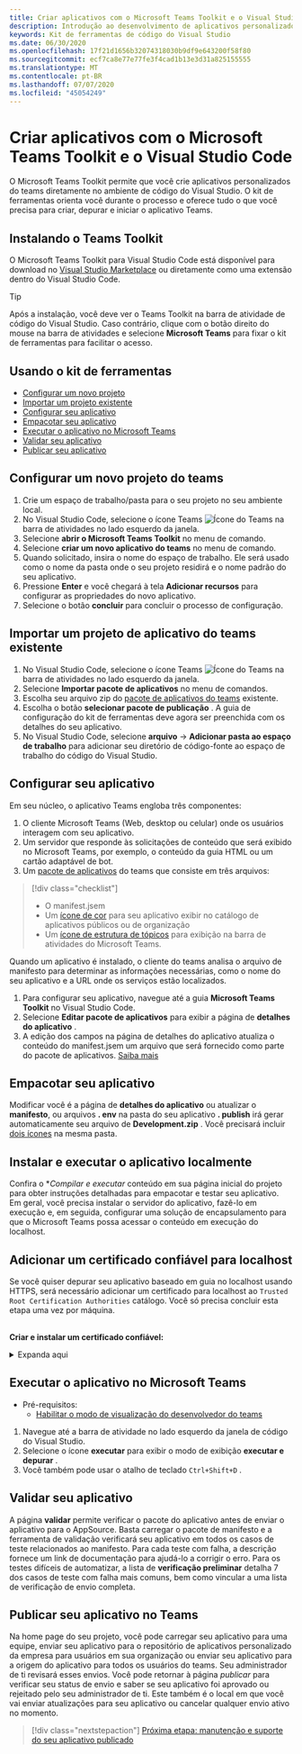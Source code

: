 ```yaml
---
title: Criar aplicativos com o Microsoft Teams Toolkit e o Visual Studio Code
description: Introdução ao desenvolvimento de aplicativos personalizados de grande parte diretamente no Visual Studio Code com o Microsoft Teams Toolkit
keywords: Kit de ferramentas de código do Visual Studio
ms.date: 06/30/2020
ms.openlocfilehash: 17f21d1656b32074318030b9df9e643200f58f80
ms.sourcegitcommit: ecf7ca8e77e77fe3f4cad1b13e3d31a825155555
ms.translationtype: MT
ms.contentlocale: pt-BR
ms.lasthandoff: 07/07/2020
ms.locfileid: "45054249"
---
```

# <a name="build-apps-with-the-microsoft-teams-toolkit-and-visual-studio-code"></a>Criar aplicativos com o Microsoft Teams Toolkit e o Visual Studio Code

O Microsoft Teams Toolkit permite que você crie aplicativos personalizados do teams diretamente no ambiente de código do Visual Studio. O kit de ferramentas orienta você durante o processo e oferece tudo o que você precisa para criar, depurar e iniciar o aplicativo Teams.

## <a name="installing-the-teams-toolkit"></a>Instalando o Teams Toolkit

O Microsoft Teams Toolkit para Visual Studio Code está disponível para download no [Visual Studio Marketplace](https://aka.ms/teams-toolkit) ou diretamente como uma extensão dentro do Visual Studio Code.

> [!TIP]
> Após a instalação, você deve ver o Teams Toolkit na barra de atividade de código do Visual Studio. Caso contrário, clique com o botão direito do mouse na barra de atividades e selecione **Microsoft Teams** para fixar o kit de ferramentas para facilitar o acesso.

## <a name="using-the-toolkit"></a>Usando o kit de ferramentas

- [Configurar um novo projeto](#set-up-a-new-teams-project)
- [Importar um projeto existente](#import-an-existing-teams-app-project)
- [Configurar seu aplicativo](#configure-your-app)
- [Empacotar seu aplicativo](#package-your-app)
- [Executar o aplicativo no Microsoft Teams](#run-your-app-in-teams)
- [Validar seu aplicativo](#validate-your-app)
- [Publicar seu aplicativo](#publish-your-app-to-teams)

## <a name="set-up-a-new-teams-project"></a>Configurar um novo projeto do teams

1. Crie um espaço de trabalho/pasta para o seu projeto no seu ambiente local.
1. No Visual Studio Code, selecione o ícone Teams ![Ícone do Teams](../assets/icons/favicon-16x16.png) na barra de atividades no lado esquerdo da janela.
1. Selecione **abrir o Microsoft Teams Toolkit** no menu de comando.
1. Selecione **criar um novo aplicativo do teams** no menu de comando.
1. Quando solicitado, insira o nome do espaço de trabalho. Ele será usado como o nome da pasta onde o seu projeto residirá e o nome padrão do seu aplicativo.
1. Pressione **Enter** e você chegará à tela **Adicionar recursos** para configurar as propriedades do novo aplicativo.
1. Selecione o botão **concluir** para concluir o processo de configuração.

## <a name="import-an-existing-teams-app-project"></a>Importar um projeto de aplicativo do teams existente

1. No Visual Studio Code, selecione o ícone Teams ![Ícone do Teams](../assets/icons/favicon-16x16.png) na barra de atividades no lado esquerdo da janela.
1. Selecione **Importar pacote de aplicativos** no menu de comandos.
1. Escolha seu arquivo zip do [pacote de aplicativos do teams](../concepts/build-and-test/apps-package.md) existente.
1. Escolha o botão **selecionar pacote de publicação** . A guia de configuração do kit de ferramentas deve agora ser preenchida com os detalhes do seu aplicativo.
1. No Visual Studio Code, selecione **arquivo**  ->  **Adicionar pasta ao espaço de trabalho** para adicionar seu diretório de código-fonte ao espaço de trabalho do código do Visual Studio.

## <a name="configure-your-app"></a>Configurar seu aplicativo

Em seu núcleo, o aplicativo Teams engloba três componentes:

  1. O cliente Microsoft Teams (Web, desktop ou celular) onde os usuários interagem com seu aplicativo.
  1. Um servidor que responde às solicitações de conteúdo que será exibido no Microsoft Teams, por exemplo, o conteúdo da guia HTML ou um cartão adaptável de bot.
  1. Um [pacote de aplicativos](/concepts/build-and-test/apps-package.md) do teams que consiste em três arquivos:

  > [!div class="checklist"]
  >
  > - O manifest.jsem 
  > - Um [ícone de cor](../resources/schema/manifest-schema.md#icons) para seu aplicativo exibir no catálogo de aplicativos públicos ou de organização
 > - Um [ícone de estrutura de tópicos](../resources/schema/manifest-schema.md#icons) para exibição na barra de atividades do Microsoft Teams.

Quando um aplicativo é instalado, o cliente do teams analisa o arquivo de manifesto para determinar as informações necessárias, como o nome do seu aplicativo e a URL onde os serviços estão localizados.

1. Para configurar seu aplicativo, navegue até a guia **Microsoft Teams Toolkit** no Visual Studio Code.
1. Selecione **Editar pacote de aplicativos** para exibir a página de **detalhes do aplicativo** .
1. A edição dos campos na página de detalhes do aplicativo atualiza o conteúdo do manifest.jsem um arquivo que será fornecido como parte do pacote de aplicativos. [Saiba mais](https://aka.ms/teams-toolkit-manifest)

## <a name="package-your-app"></a>Empacotar seu aplicativo

Modificar você é a página de **detalhes do aplicativo** ou atualizar o **manifesto**, ou arquivos **. env** na pasta do seu aplicativo **. publish** irá gerar automaticamente seu arquivo de **Development.zip** . Você precisará incluir [dois ícones](../concepts/build-and-test/apps-package.md#icons) na mesma pasta.

## <a name="install-and-run-your-app-locally"></a>Instalar e executar o aplicativo localmente

Confira o **Compilar e executar* conteúdo em sua página inicial do projeto para obter instruções detalhadas para empacotar e testar seu aplicativo. Em geral, você precisa instalar o servidor do aplicativo, fazê-lo em execução e, em seguida, configurar uma solução de encapsulamento para que o Microsoft Teams possa acessar o conteúdo em execução do localhost.

## <a name="add-a-trusted-certificate-for-localhost"></a>Adicionar um certificado confiável para localhost

Se você quiser depurar seu aplicativo baseado em guia no localhost usando HTTPS, será necessário adicionar um certificado para localhost ao `Trusted Root Certification Authorities` catálogo. Você só precisa concluir esta etapa uma vez por máquina.</br></br>

**Criar e instalar um certificado confiável:**
<details>
  <summary>Expanda aqui</summary>

* Criar e executar o aplicativo
  * Siga o instuctions na seção **criar e executar** do Leiame do projeto para que ele seja atendido https://localhost:3000/tab . Geralmente, isso envolverá a `npm install` execução`npm start`
  * Navegar para https://localhost:3000/tab do Google Chrome

* Adquirir o certificado SSL:
  * Abra a janela do Chrome Developer Tools ( `ctrl + shift + i`  /  `cmd + option + i` ).
  * Clique na `Security` guia
  * Clique em `View certificate` e você terá a opção de baixar o certificado, arrastando-o para sua área de trabalho no os X, ou clicando na `Details` guia no Windows e clicando em`Copy to File…`
  * Nomeie o arquivo <*tudo*>. cer e salve-o em uma pasta que não exija consentimento do administrador para executar uma ação de gravação.
  
* Instalar o certificado no **Windows**
  * Escolha a `DER encoded binary X.509 (.CER)` opção (a primeira) e salve-a.
  * Clique duas vezes no certificado e instale-o.
  * Escolha`Local Machine`
  * Seleção`Place all certificates in the following store`
  * Escolha`Trusted Root Certification Authorities`
  * Confirmar sua instalação
  
* Instalar o certificado **Mac os X**
  * No OS X, abra o utilitário de acesso de chaves e selecione `System` no menu à esquerda. Clique no ícone de cadeado para habilitar as alterações.
  * Clique no botão de adição próximo à parte inferior para adicionar um novo certificado e selecione o `localhost.cer` arquivo que você arrastou para a área de trabalho. Clique `Always Trust` na caixa de diálogo exibida.
  * Após adicionar o certificado ao chaveiro do sistema, clique duas vezes no certificado e expanda a `Trust` seção dos detalhes do certificado. Selecione `Always Trust` para cada opção.

> [!IMPORTANT]
> Se você receber um aviso de certificado de segurança, navegue até https://localhost:3000/tab . Se o site ainda não for confiável, reinicie seu computador e localhost deverá ser aceito como confiável.
</details>

## <a name="run-your-app-in-teams"></a>Executar o aplicativo no Microsoft Teams
- Pré-requisitos:
  - [Habilitar o modo de visualização do desenvolvedor do teams](https://aka.ms/teams-toolkit-enable-devpreview)

1. Navegue até a barra de atividade no lado esquerdo da janela de código do Visual Studio.
1. Selecione o ícone **executar** para exibir o modo de exibição **executar e depurar** .
1. Você também pode usar o atalho de teclado `Ctrl+Shift+D` .

## <a name="validate-your-app"></a>Validar seu aplicativo

A página **validar** permite verificar o pacote do aplicativo antes de enviar o aplicativo para o AppSource. Basta carregar o pacote de manifesto e a ferramenta de validação verificará seu aplicativo em todos os casos de teste relacionados ao manifesto. Para cada teste com falha, a descrição fornece um link de documentação para ajudá-lo a corrigir o erro. Para os testes difíceis de automatizar, a lista de **verificação preliminar** detalha 7 dos casos de teste com falha mais comuns, bem como vincular a uma lista de verificação de envio completa.

## <a name="publish-your-app-to-teams"></a>Publicar seu aplicativo no Teams

Na home page do seu projeto, você pode carregar seu aplicativo para uma equipe, enviar seu aplicativo para o repositório de aplicativos personalizado da empresa para usuários em sua organização ou enviar seu aplicativo para a origem do aplicativo para todos os usuários do teams. Seu administrador de ti revisará esses envios. Você pode retornar à página *publicar* para verificar seu status de envio e saber se seu aplicativo foi aprovado ou rejeitado pelo seu administrador de ti. Este também é o local em que você vai enviar atualizações para seu aplicativo ou cancelar qualquer envio ativo no momento.

> [!div class="nextstepaction"]
> [Próxima etapa: manutenção e suporte do seu aplicativo publicado](../concepts/deploy-and-publish/appsource/post-publish/overview.md)
